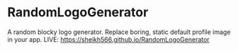 # RandomLogoGenerator
A random blocky logo generator. 
Replace boring, static default profile image in your app.
LIVE: https://sheikh566.github.io/RandomLogoGenerator

